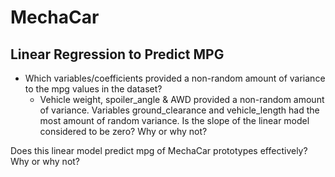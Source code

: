 # MechaCar

## Linear Regression to Predict MPG
* Which variables/coefficients provided a non-random amount of variance to the mpg values in the dataset?
  - Vehicle weight, spoiler_angle & AWD provided a non-random amount of variance. Variables ground_clearance and    vehicle_length had the most amount of random variance. 
Is the slope of the linear model considered to be zero? Why or why not?

Does this linear model predict mpg of MechaCar prototypes effectively? Why or why not?
